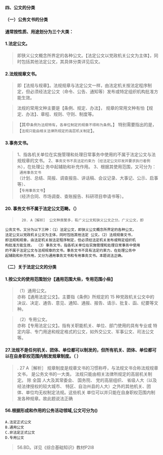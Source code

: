 #### 四、公文的分类
#### （一）公务文书的分类
#### 通常按性质、用途划分为三个大类：
#### 1.法定公文。
>   即狭义公文概念所界定的各种公文。【法定公文以党政机关公文为主体】，同
    时包括其他法定公文，其具体分类详见后文。
    
#### 2.法规规章文书。
>   即【法规与规章】。法规规章与法定公文一样，由法定机关按法定程序制
    定，但必须经法定公文（命令、公告、通知等）发布或特定组织机构批准方能生效。
    
>   法规的常用文种主要是【条例、规定、办法】，
>   规章的常用文种有怕【规定、办法】、章程、规则、守则、制度等。

>   【其中`条例为法规特有`，`各单位制定的规章不得称为条例`。】
    特别需要指出的是，【`法规只能由相关法律所规定的高层机关制定`】。
    
#### 3.事务文书。
>   1、指各机关单位在实施管理和处理日常事务中使用的不属于法定公文与法规规章的文书。
    2、`事务文书不具法定约束力`（`经法定公文印发并要求执行者例外`），在处理公
    务中起辅助和补充作用。
    3、根据其使用范围，又可分为：    
   ` 通用事务文书`     
        （计划、总结、简报、调查报告、讲话稿、会议记录、大事记、公示、启事等）、   
    【`专用事务文书`】   
        （经济合同、市场调查、查账报告、科研项目申请书等）。  

#### 20. 事务文书不属于法定公文范畴。（）
>       20. A［解析］ 公文种类繁多，有广义公文和狭义公文之分。广义公文，即
    公务文书，又分为以下三种：（1）法定公文，即狭义公文概念所界定的各种公文。
    法定公文以党政机关公文为主体，同时包括其他法定 公文。（2）法规规章文书，
    即法规和规章，由法定机关按法定程序制定，但必须经法定机关发布或特定组织机
    构批准方能生效。 （3）事务文书，指各机关单位在实施管理和处理日常事务中使用
    的不属于法定公文与法规规章的文书。事务文书不具有法定约束力，在处理公务中
    起辅助和补充作用，又分为通用事务文书和专用事务文书。本题说法正确。

#### （二）关于法定公文的分类
#### 1.按公文的使用范围划分【通用范围大些，专用范围小些】
>   （1）通用公文。   
    亦称【通用法定公文】。主要指《条例》所规定的 15 种党政机关公文中的
    决议、决定、通告、意见、通知、通报、报告、请示、批复、函、纪要等文种。
    
>   （2）专用公文。  
    亦称【专用法定公文】。指有关职能机关、单位、部门使用的具有专业或
    特定内容、专门用途和规定格式的公文，如外交公文、军事公文、司法公文等。

#### 27.法规不是任何机关、团体、单位都可以制发的，但所有机关、团体、单位都可以在自身职权范围内制发规章制度。（ ）
>   . 27 A［解析］ 规章制度是规章文书的习惯称呼，与法规文书合称法规规章
    文书， 是公务文书的一大类。 法规只能由相关法律所规定的高层机关制定。 除 全国
    人大及其常委会、 国务院、 党的高层组织、 省级人大（以及经法律授权的较大城市、
    特区、自治州县的人大）之外的其他机关、团体、单位均无权制定法规。这些机关
    单位可以并只能在自身职权范围内制发各种规章。故此题说法正确
    
#### 56.根据形成和作用的公务活动领域,公文可分为()
    A.法定正式公文
    B.通用公文
    C.非法定正式公文
    D.专用公文
>   56.BD。详见《综合基础知识》教材P2I8

















